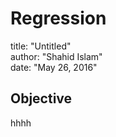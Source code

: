 # Regression  
title: "Untitled"  
author: "Shahid Islam"  
date: "May 26, 2016"  
## Objective  
hhhh

